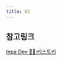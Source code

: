 ```yaml
---
title: S3
---
```


## 참고링크
[Inpa Dev 👨‍💻:티스토리](https://inpa.tistory.com/entry/AWS-📚-S3-데이터-일관성-모델-원리-이해하기)